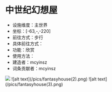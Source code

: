 # 中世纪幻想屋

* 设施维度：主世界
* 坐标：[-63,-,-220]
* 前往方式：步行
* 具体前往方式：
* 功能：欣赏
* 使用方法： 
* 建造者：mcyinsz
* 词条贡献者：mcyinsz

<img src = "/pics/fantasyhouse1.png">
![alt text](/pics/fantasyhouse(2).png)
![alt text](/pics/fantasyhouse(3).png)
